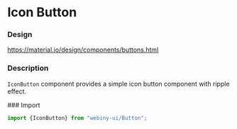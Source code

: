 # Icon Button

### Design
<a href="https://material.io/design/components/buttons.html" target="_blank">https://material.io/design/components/buttons.html</a>

### Description
`IconButton` component provides a simple icon button component with ripple effect. 

### Import
```js
import {IconButton} from "webiny-ui/Button";
```